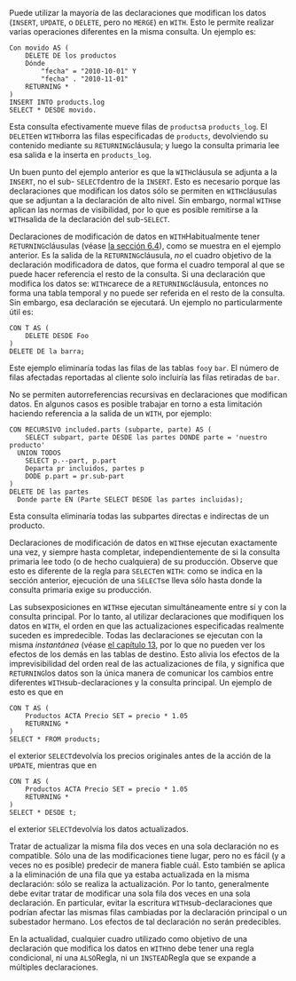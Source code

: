 Puede utilizar la mayoría de las declaraciones que modifican los datos (`INSERT`, `UPDATE`, o `DELETE`, pero no `MERGE`) en `WITH`. Esto le permite realizar varias operaciones diferentes en la misma consulta. Un ejemplo es:

```
Con movido AS (
    DELETE DE los productos
    Dónde
        "fecha" = "2010-10-01" Y
        "fecha" . "2010-11-01"
    RETURNING *
)
INSERT INTO products.log
SELECT * DESDE movido.
```

Esta consulta efectivamente mueve filas de  `products`a `products_log`. El  `DELETE`en  `WITH`borra las filas especificadas de `products`, devolviendo su contenido mediante su  `RETURNING`cláusula; y luego la consulta primaria lee esa salida e la inserta en `products_log`.

Un buen punto del ejemplo anterior es que la  `WITH`cláusula se adjunta a la `INSERT`, no el sub- `SELECT`dentro de la `INSERT`. Esto es necesario porque las declaraciones que modifican los datos sólo se permiten en  `WITH`cláusulas que se adjuntan a la declaración de alto nivel. Sin embargo, normal  `WITH`se aplican las normas de visibilidad, por lo que es posible remitirse a la  `WITH`salida de la declaración del sub-`SELECT`.

Declaraciones de modificación de datos en  `WITH`Habitualmente tener  `RETURNING`cláusulas (véase [la sección 6.4](https://www.postgresql.org/docs/current/dml-returning.html)), como se muestra en el ejemplo anterior. Es la salida de la  `RETURNING`cláusula, *no* el cuadro objetivo de la declaración modificadora de datos, que forma  el cuadro temporal al que se puede hacer referencia el resto de la  consulta. Si una declaración que modifica los datos se:  `WITH`carece de a  `RETURNING`cláusula, entonces no forma una tabla temporal y no puede ser referida en el  resto de la consulta. Sin embargo, esa declaración se ejecutará. Un  ejemplo no particularmente útil es:

```
CON T AS (
    DELETE DESDE Foo
)
DELETE DE la barra;
```

Este ejemplo eliminaría todas las filas de las tablas  `foo`y `bar`. El número de filas afectadas reportadas al cliente solo incluiría las filas retiradas de `bar`.

No se permiten autorreferencias recursivas en declaraciones que  modifican datos. En algunos casos es posible trabajar en torno a esta  limitación haciendo referencia a la salida de un `WITH`, por ejemplo:

```
CON RECURSIVO included.parts (subparte, parte) AS (
    SELECT subpart, parte DESDE las partes DONDE parte = 'nuestro producto'
  UNION TODOS
    SELECT p.--part, p.part
    Departa pr incluidos, partes p
    DODE p.part = pr.sub-part
)
DELETE DE las partes
  Donde parte EN (Parte SELECT DESDE las partes incluidas);
```

Esta consulta eliminaría todas las subpartes directas e indirectas de un producto.

Declaraciones de modificación de datos en  `WITH`se ejecutan exactamente una vez, y siempre hasta completar,  independientemente de si la consulta primaria lee todo (o de hecho  cualquiera) de su producción. Observe que esto es diferente de la regla  para  `SELECT`en `WITH`: como se indica en la sección anterior, ejecución de una  `SELECT`se lleva sólo hasta donde la consulta primaria exige su producción.

Las subsexposiciones en  `WITH`se ejecutan simultáneamente entre sí y con la consulta principal. Por lo  tanto, al utilizar declaraciones que modifiquen los datos en `WITH`, el orden en que las actualizaciones especificadas realmente suceden es  impredecible. Todas las declaraciones se ejecutan con la misma *instantánea* (véase [el capítulo 13,](https://www.postgresql.org/docs/current/mvcc.html) por lo que no pueden ver los efectos de los demás en las tablas de destino. Esto alivia los  efectos de la imprevisibilidad del orden real de las actualizaciones de  fila, y significa que  `RETURNING`los datos son la única manera de comunicar los cambios entre diferentes  `WITH`sub-declaraciones y la consulta principal. Un ejemplo de esto es que en

```
CON T AS (
    Productos ACTA Precio SET = precio * 1.05
    RETURNING *
)
SELECT * FROM products;
```

el exterior  `SELECT`devolvía los precios originales antes de la acción de la `UPDATE`, mientras que en

```
CON T AS (
    Productos ACTA Precio SET = precio * 1.05
    RETURNING *
)
SELECT * DESDE t;
```

el exterior  `SELECT`devolvía los datos actualizados.

Tratar de actualizar la misma fila dos veces en una sola  declaración no es compatible. Sólo una de las modificaciones tiene  lugar, pero no es fácil (y a veces no es posible) predecir de manera  fiable cuál. Esto también se aplica a la eliminación de una fila que ya  estaba actualizada en la misma declaración: sólo se realiza la  actualización. Por lo tanto, generalmente debe evitar tratar de  modificar una sola fila dos veces en una sola declaración. En  particular, evitar la escritura  `WITH`sub-declaraciones que podrían afectar las mismas filas cambiadas por la declaración  principal o un subestador hermano. Los efectos de tal declaración no  serán predecibles.

En la actualidad, cualquier cuadro utilizado como objetivo de una declaración que modifica los datos en  `WITH`no debe tener una regla condicional, ni una  `ALSO`Regla, ni un  `INSTEAD`Regla que se expande a múltiples declaraciones.